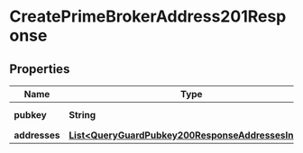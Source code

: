 

# CreatePrimeBrokerAddress201Response


## Properties

| Name | Type | Description | Notes |
|------------ | ------------- | ------------- | -------------|
|**pubkey** | **String** | guard&#39;s pubkey. |  |
|**addresses** | [**List&lt;QueryGuardPubkey200ResponseAddressesInner&gt;**](QueryGuardPubkey200ResponseAddressesInner.md) |  |  [optional] |



